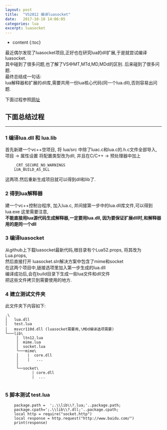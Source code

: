 ```yaml
---
layout: post
title:  "VS2012 编译luasocket"
date:   2017-10-10 14:06:05
categories: lua
excerpt: luasocket
---
```


* content
{:toc}


最近偶尔发现了luasocket项目,正好也在研究lua的dll扩展,于是就尝试编译luasocket.  
其中碰到了很多问题,也了解了VS中MT,MTd,MD,MDd的区别. 后来碰到了很多问题.  
最终总结成一句话:  
lua解释器和扩展的dll库,需要共用一份lua核心代码(同一个lua.dll),否则容易出问题.  
  
下面过程参照[网址](http://www.cnblogs.com/lgh1992314/p/5834682.html)  
## 下面总结过程
---
### 1   编译lua.dll 和 lua.lib
   首先新建一个vc++空项目, 将 lua/src 中除了luac.c和lua.c的.h.c文件全部导入,   
   项目 -> 属性设置 将配置类型改为dll, 并且在C/C++ -> 预处理器中加上   

		_CRT_SECURE_NO_WARNINGS   
		LUA_BUILD_AS_DLL   

   这两项.然后重新生成项目就可以得到dll和lib了.          

### 2   得到lua解释器
   建一个vc++控制台程序, 加入lua.c, 并间接第一步中的lua.dll库文件,可以得到lua.exe
   这里需要注意,  
**不能直接用lua源代码生成解释器,一定要用lua.dll, 因为要保证扩展dll时,和解释器用的是同一个dll**

### 3   编译luasocket
   从github上下载luasocket最新代码,根目录有个Lua52.props, 将其改为Lua.props,  
   然后直接打开 luasocket.sln解决方案中包含了mime和socket   
   在这两个项目中,链接选项里加入第一步生成的lua.dll   
   编译成功后,会在build目录下生成一些lua文件和dll文件   
   把这些文件拷贝到需要使用的地方.

		
### 4  建立测试文件夹
   此文件夹下内容如下:   
```    
.\  
│   lua.dll  
│   test.lua    
│   msvcr110d.dll (luasocket需要用,\MDd编译选项需要)   
└───lib\  
     │  ltn12.lua   
     │  mime.lua    
     │  socket.lua   
     └───mime\   
     │    |  core.dll  
     │    |   ...    
     │        
     └──socket\   
            | core.dll   
            |  ...   


```		
		
### 5  脚本测试 test.lua
		package.path =  ';.\\lib\\?.lua;'..package.path; 
		package.cpath=';.\\lib\\?.dll;'..package.cpath;
		local http = require("socket.http")
		local response = http.request("http://www.baidu.com/")
		print(response)
		



